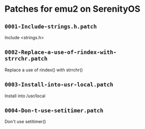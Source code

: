 # Patches for emu2 on SerenityOS

## `0001-Include-strings.h.patch`

Include <strings.h>


## `0002-Replace-a-use-of-rindex-with-strrchr.patch`

Replace a use of rindex() with strrchr()


## `0003-Install-into-usr-local.patch`

Install into /usr/local


## `0004-Don-t-use-setitimer.patch`

Don't use setitimer()


